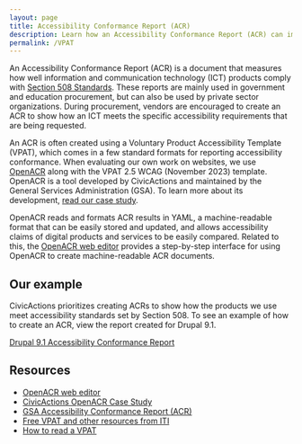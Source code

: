 ```yaml
---
layout: page
title: Accessibility Conformance Report (ACR)
description: Learn how an Accessibility Conformance Report (ACR) can improve your procurement process.
permalink: /VPAT
---
```


An Accessibility Conformance Report (ACR) is a document that measures how well  information and communication technology (ICT) products comply with [Section 508 Standards](https://www.access-board.gov/ict/). These reports are mainly used in government and education procurement, but can also be used by private sector organizations. During procurement, vendors are encouraged to create an ACR to show how an ICT meets the specific accessibility requirements that are being requested. 

An ACR is often created using a Voluntary Product Accessibility Template (VPAT), which comes in a few standard formats for reporting accessibility conformance. When evaluating our own work on websites, we use [OpenACR](https://github.com/GSA/openacr) along with the VPAT 2.5 WCAG (November 2023) template. OpenACR is a tool developed by CivicActions and maintained by the General Services Administration (GSA). To learn more about its development, [read our case study](https://civicactions.com/case-studies/open-acr/). 

OpenACR reads and formats ACR results in YAML, a machine-readable format that can be easily stored and updated, and allows accessibility claims of digital products and services to be easily compared. Related to this, the [OpenACR web editor](https://acreditor.section508.gov/) provides a step-by-step interface for using OpenACR to create machine-readable ACR documents. 

## Our example

CivicActions prioritizes creating ACRs to show how the products we use meet accessibility standards set by Section 508. To see an example of how to create an ACR, view the report created for Drupal 9.1. 

[Drupal 9.1 Accessibility Conformance Report](https://accessibility.civicactions.com/VPAT/Drupal9AccessibilityConformanceReport.html)

## Resources

* [OpenACR web editor](https://acreditor.section508.gov/)
* [CivicActions OpenACR Case Study](https://civicactions.com/case-studies/open-acr/)
* [GSA Accessibility Conformance Report (ACR)](https://www.section508.gov/sell/acr/)
* [Free VPAT and other resources from ITI](https://www.itic.org/policy/accessibility/vpat)
* [How to read a VPAT](https://www.accessibilityoz.com/2019/09/how-to-read-a-vpat/)
